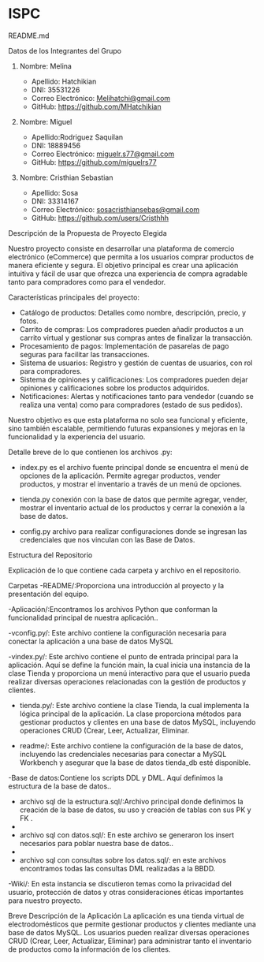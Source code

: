 # ISPC

README.md

Datos de los Integrantes del Grupo

1. Nombre: Melina 
   - Apellido: Hatchikian
   - DNI: 35531226
   - Correo Electrónico: Melihatchi@gmail.com
   - GitHub: https://github.com/MHatchikian

2. Nombre: Miguel 
   - Apellido:Rodriguez Saquilan
   - DNI: 18889456
   - Correo Electrónico: miguelr.s77@gmail.com
   - GitHub: https://github.com/miguelrs77

3. Nombre: Cristhian Sebastian
   - Apellido: Sosa
   - DNI: 33314167
   - Correo Electrónico: sosacristhiansebas@gmail.com
   - GitHub: https://github.com/users/Cristhhh

Descripción de la Propuesta de Proyecto Elegida

Nuestro proyecto consiste en desarrollar una plataforma de comercio electrónico (eCommerce) que permita a los usuarios comprar productos de manera eficiente y segura. El objetivo principal es crear una aplicación intuitiva y fácil de usar que ofrezca una experiencia de compra agradable tanto para compradores como para el vendedor.

Características principales del proyecto:

- Catálogo de productos: Detalles como nombre, descripción, precio, y fotos.
- Carrito de compras: Los compradores pueden añadir productos a un carrito virtual y gestionar sus compras antes de finalizar la transacción.
- Procesamiento de pagos: Implementación de pasarelas de pago seguras para facilitar las transacciones.
- Sistema de usuarios: Registro y gestión de cuentas de usuarios, con rol para compradores.
- Sistema de opiniones y calificaciones: Los compradores pueden dejar opiniones y calificaciones sobre los productos adquiridos.
- Notificaciones: Alertas y notificaciones tanto para vendedor (cuando se realiza una venta) como para compradores (estado de sus pedidos).


Nuestro objetivo es que esta plataforma no solo sea funcional y eficiente, sino también escalable, permitiendo futuras expansiones y mejoras en la funcionalidad y la experiencia del usuario.

Detalle breve de lo que contienen los archivos .py:

- index.py es el archivo fuente principal donde se encuentra el menú de opciones de la aplicación. Permite agregar productos, vender productos, y mostrar el inventario a través de un menú de opciones.

- tienda.py conexión con la base de datos que permite agregar, vender, mostrar el inventario actual de los productos y cerrar la conexión a la base de datos.

- config.py archivo para realizar configuraciones donde se ingresan las credenciales que nos vinculan con las Base de Datos.

Estructura del Repositorio

Explicación de lo que contiene cada carpeta y archivo en el repositorio.

Carpetas
-README/:Proporciona una introducción al proyecto y la presentación del equipo.

-Aplicación/:Encontramos los archivos Python que conforman la funcionalidad principal de nuestra aplicación..

  -vconfig.py/: Este archivo contiene la configuración necesaria para conectar la aplicación a una base de datos MySQL
  
  -vindex.py/: Este archivo contiene el punto de entrada principal para la aplicación. Aquí se define la función main, la cual inicia una instancia de la clase Tienda y proporciona un menú interactivo para que el usuario pueda realizar diversas operaciones relacionadas con la gestión de productos y clientes.
  
  - tienda.py/: Este archivo contiene la clase Tienda, la cual implementa la lógica principal de la aplicación. La clase proporciona métodos para gestionar productos y clientes en una base de datos MySQL, incluyendo operaciones CRUD (Crear, Leer, Actualizar, Eliminar.
    
  - readme/: Este archivo contiene la configuración de la base de datos, incluyendo las credenciales necesarias para conectar a MySQL Workbench y asegurar que la base de datos tienda_db esté disponible. 

-Base de datos:Contiene los scripts DDL y DML. Aquí definimos la estructura de la base de datos..
  - archivo sql de la estructura.sql/:Archivo principal donde definimos la creación de la base de datos, su uso y creación de tablas con sus PK y FK .
  - 
  - archivo sql con datos.sql/: En este archivo se generaron los insert necesarios para poblar nuestra base de datos..
  - 
  - archivo sql con consultas sobre los datos.sql/: en este archivos encontramos todas las consultas DML realizadas a la BBDD.

-Wiki/: En esta instancia se discutieron temas como la privacidad del usuario, protección de datos y otras consideraciones éticas importantes para nuestro proyecto.

Breve Descripción de la Aplicación
La aplicación es una tienda virtual de electrodomésticos que permite gestionar productos y clientes mediante una base de datos MySQL. Los usuarios pueden realizar diversas operaciones CRUD (Crear, Leer, Actualizar, Eliminar) para administrar tanto el inventario de productos como la información de los clientes.

